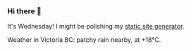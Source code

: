 ### Hi there :wave:

It's Wednesday! I might be polishing my [static site generator](https://github.com/bewuethr/pandoc-bash-blog).

Weather in Victoria BC: patchy rain nearby, at +18°C.
